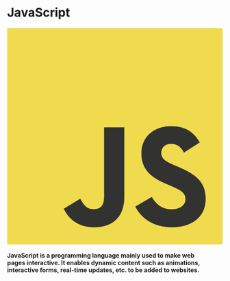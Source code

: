 # JavaScript <Badge type="tip" text="JS" />

![logoJS](../images/JavaScript-logo.png)


**JavaScript is a programming language mainly used to make web \
pages interactive. It enables dynamic content such as animations, \
interactive forms, real-time updates, etc. to be added to websites.**